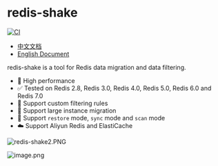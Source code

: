 # redis-shake

[![CI](https://RedisShake/actions/workflows/ci.yml/badge.svg?branch=v3)](https://RedisShake/actions/workflows/ci.yml)

- [中文文档](https://tair-opensource.github.io/RedisShake/)
- [English Document](https://tair-opensource.github.io/RedisShake/en/)

redis-shake is a tool for Redis data migration and data filtering.
* 🚄 High performance
* ✅ Tested on Redis 2.8, Redis 3.0, Redis 4.0, Redis 5.0, Redis 6.0 and Redis 7.0
* 🤗 Support custom filtering rules
* 💪 Support large instance migration
* 💖 Support `restore` mode, `sync` mode and `scan` mode
* ☁️ Support Aliyun Redis and ElastiCache

![redis-shake2.PNG](https://s2.loli.net/2022/07/10/OZrSGutknlI8XNp.png)

![image.png](https://s2.loli.net/2022/06/30/vU346lVBrNofKzu.png)
